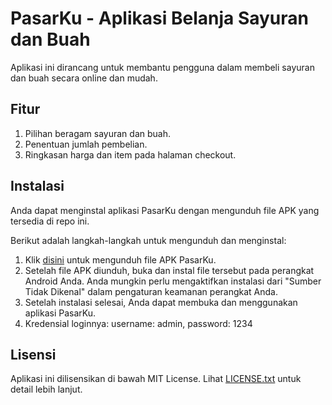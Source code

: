 # PasarKu - Aplikasi Belanja Sayuran dan Buah

Aplikasi ini dirancang untuk membantu pengguna dalam membeli sayuran dan buah secara online dan mudah. 

## Fitur

1. Pilihan beragam sayuran dan buah.
2. Penentuan jumlah pembelian.
3. Ringkasan harga dan item pada halaman checkout.

## Instalasi

Anda dapat menginstal aplikasi PasarKu dengan mengunduh file APK yang tersedia di repo ini.

Berikut adalah langkah-langkah untuk mengunduh dan menginstal:

1. Klik [disini](https://github.com/izzuddinafif/PasarKu/releases/download/v1.0.0/PasarKu.apk) untuk mengunduh file APK PasarKu.
2. Setelah file APK diunduh, buka dan instal file tersebut pada perangkat Android Anda. Anda mungkin perlu mengaktifkan instalasi dari "Sumber Tidak Dikenal" dalam pengaturan keamanan perangkat Anda.
3. Setelah instalasi selesai, Anda dapat membuka dan menggunakan aplikasi PasarKu.
4. Kredensial loginnya: username: admin, password: 1234

## Lisensi

Aplikasi ini dilisensikan di bawah MIT License. Lihat [LICENSE.txt](https://github.com/izzuddinafif/PasarKu/blob/master/LICENSE.txt) untuk detail lebih lanjut.
